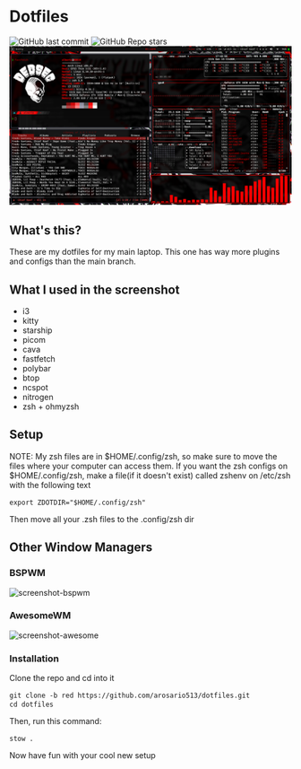 # Dotfiles
![GitHub last commit](https://img.shields.io/github/last-commit/arosario513/dotfiles?style=for-the-badge&labelColor=101010&color=ff0000) ![GitHub Repo stars](https://img.shields.io/github/stars/arosario513/dotfiles?style=for-the-badge&labelColor=101010&color=b00000)
![screenshot](./screenshot.png)

## What's this?
These are my dotfiles for my main laptop. This one has way more plugins and configs than the main branch.
## What I used in the screenshot
- i3
- kitty
- starship
- picom
- cava
- fastfetch
- polybar
- btop
- ncspot
- nitrogen
- zsh + ohmyzsh
## Setup
NOTE: My zsh files are in $HOME/.config/zsh, so make sure to move the files where your computer can access them.
If you want the zsh configs on $HOME/.config/zsh, make a file(if it doesn't exist) called zshenv on /etc/zsh with the following text
```
export ZDOTDIR="$HOME/.config/zsh"
```
Then move all your .zsh files to the .config/zsh dir

## Other Window Managers
### BSPWM
![screenshot-bspwm](https://github.com/user-attachments/assets/cbddd62f-f073-43d2-92ce-4f5ae1b86784)
### AwesomeWM
![screenshot-awesome](https://github.com/user-attachments/assets/95a05001-251a-4d9f-bd0d-0f351541b7a5)

### Installation
Clone the repo and cd into it
```
git clone -b red https://github.com/arosario513/dotfiles.git
cd dotfiles
```
Then, run this command:
```
stow .
```
Now have fun with your cool new setup

